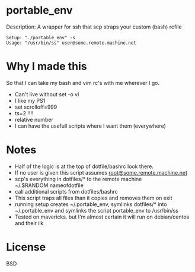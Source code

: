 portable_env
============

Description: A wrapper for ssh that scp straps your custom (bash) rcfile 

```
Setup: "./portable_env" -s
Usage: "/usr/bin/ss" user@some.remote.machine.net
```

Why I made this
==============
So that I can take my bash and vim rc's with me wherever I go.

* Can't live without set -o vi
* I like my PS1
* set scrolloff=999
* ts=2 !!!!
* relative number
* I can have the usefull scripts where I want them (everywhere)

Notes
=====
* Half of the logic is at the top of dotfile/bashrc look there. 
* If no user is given this script assumes root@some.remote.machine.net
* scp's everything in dotfiles/* to the remote machine ~/.$RANDOM.nameofdotfile
* call additional scripts from dotfiles/bashrc
* This script traps all files than it copies and removes them on exit
* running setup creates ~/.portable_env, symlinks dotfiles/* into ~/.portable_env and symlinks the script portable_env to /usr/bin/ss
* Tested on mavericks. but I'm almost certain it will run on debian/centos and their ilk

License
=======
BSD 
